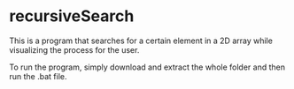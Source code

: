 # recursiveSearch
This is a program that searches for a certain element in a 2D array while visualizing the process for the user.

To run the program, simply download and extract the whole folder and then run the .bat file.
